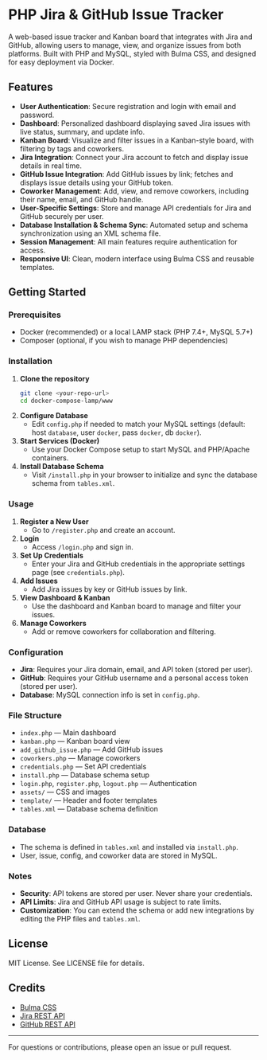 # PHP Jira & GitHub Issue Tracker

A web-based issue tracker and Kanban board that integrates with Jira and GitHub, allowing users to manage, view, and organize issues from both platforms. Built with PHP and MySQL, styled with Bulma CSS, and designed for easy deployment via Docker.

## Features

- **User Authentication**: Secure registration and login with email and password.
- **Dashboard**: Personalized dashboard displaying saved Jira issues with live status, summary, and update info.
- **Kanban Board**: Visualize and filter issues in a Kanban-style board, with filtering by tags and coworkers.
- **Jira Integration**: Connect your Jira account to fetch and display issue details in real time.
- **GitHub Issue Integration**: Add GitHub issues by link; fetches and displays issue details using your GitHub token.
- **Coworker Management**: Add, view, and remove coworkers, including their name, email, and GitHub handle.
- **User-Specific Settings**: Store and manage API credentials for Jira and GitHub securely per user.
- **Database Installation & Schema Sync**: Automated setup and schema synchronization using an XML schema file.
- **Session Management**: All main features require authentication for access.
- **Responsive UI**: Clean, modern interface using Bulma CSS and reusable templates.

## Getting Started

### Prerequisites
- Docker (recommended) or a local LAMP stack (PHP 7.4+, MySQL 5.7+)
- Composer (optional, if you wish to manage PHP dependencies)

### Installation
1. **Clone the repository**
   ```sh
   git clone <your-repo-url>
   cd docker-compose-lamp/www
   ```
2. **Configure Database**
   - Edit `config.php` if needed to match your MySQL settings (default: host `database`, user `docker`, pass `docker`, db `docker`).
3. **Start Services (Docker)**
   - Use your Docker Compose setup to start MySQL and PHP/Apache containers.
4. **Install Database Schema**
   - Visit `/install.php` in your browser to initialize and sync the database schema from `tables.xml`.

### Usage
1. **Register a New User**
   - Go to `/register.php` and create an account.
2. **Login**
   - Access `/login.php` and sign in.
3. **Set Up Credentials**
   - Enter your Jira and GitHub credentials in the appropriate settings page (see `credentials.php`).
4. **Add Issues**
   - Add Jira issues by key or GitHub issues by link.
5. **View Dashboard & Kanban**
   - Use the dashboard and Kanban board to manage and filter your issues.
6. **Manage Coworkers**
   - Add or remove coworkers for collaboration and filtering.

### Configuration
- **Jira**: Requires your Jira domain, email, and API token (stored per user).
- **GitHub**: Requires your GitHub username and a personal access token (stored per user).
- **Database**: MySQL connection info is set in `config.php`.

### File Structure
- `index.php` — Main dashboard
- `kanban.php` — Kanban board view
- `add_github_issue.php` — Add GitHub issues
- `coworkers.php` — Manage coworkers
- `credentials.php` — Set API credentials
- `install.php` — Database schema setup
- `login.php`, `register.php`, `logout.php` — Authentication
- `assets/` — CSS and images
- `template/` — Header and footer templates
- `tables.xml` — Database schema definition

### Database
- The schema is defined in `tables.xml` and installed via `install.php`.
- User, issue, config, and coworker data are stored in MySQL.

### Notes
- **Security**: API tokens are stored per user. Never share your credentials.
- **API Limits**: Jira and GitHub API usage is subject to rate limits.
- **Customization**: You can extend the schema or add new integrations by editing the PHP files and `tables.xml`.

## License
MIT License. See LICENSE file for details.

## Credits
- [Bulma CSS](https://bulma.io/)
- [Jira REST API](https://developer.atlassian.com/cloud/jira/platform/rest/v3/intro/)
- [GitHub REST API](https://docs.github.com/en/rest)

---
For questions or contributions, please open an issue or pull request.

